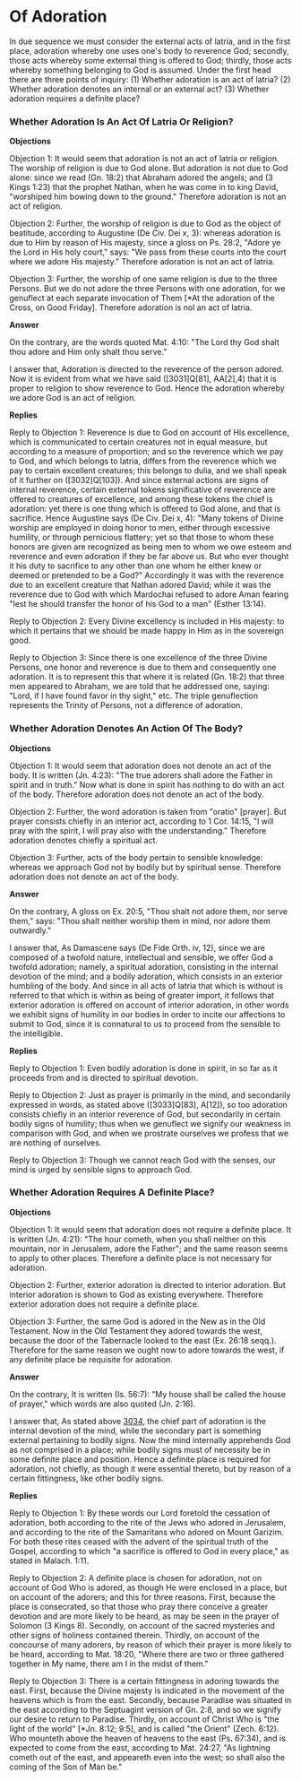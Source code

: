 # Of Adoration

In due sequence we must consider the external acts of latria, and in the first place, adoration whereby one uses one's body to reverence God; secondly, those acts whereby some external thing is offered to God; thirdly, those acts whereby something belonging to God is assumed.  Under the first head there are three points of inquiry:
(1) Whether adoration is an act of latria?
(2) Whether adoration denotes an internal or an external act?
(3) Whether adoration requires a definite place?
### Whether Adoration Is An Act Of Latria Or Religion?

**Objections**

Objection 1: It would seem that adoration is not an act of latria or religion. The worship of religion is due to God alone. But adoration is not due to God alone: since we read (Gn. 18:2) that Abraham adored the angels; and (3 Kings 1:23) that the prophet Nathan, when he was come in to king David, "worshiped him bowing down to the ground." Therefore adoration is not an act of religion.

Objection 2: Further, the worship of religion is due to God as the object of beatitude, according to Augustine (De Civ. Dei x, 3): whereas adoration is due to Him by reason of His majesty, since a gloss on Ps. 28:2, "Adore ye the Lord in His holy court," says: "We pass from these courts into the court where we adore His majesty." Therefore adoration is not an act of latria.

Objection 3: Further, the worship of one same religion is due to the three Persons. But we do not adore the three Persons with one adoration, for we genuflect at each separate invocation of Them [*At the adoration of the Cross, on Good Friday]. Therefore adoration is nol an act of latria.

**Answer**

On the contrary, are the words quoted Mat. 4:10: "The Lord thy God shalt thou adore and Him only shalt thou serve."

I answer that, Adoration is directed to the reverence of the person adored. Now it is evident from what we have said ([3031]Q[81], AA[2],4) that it is proper to religion to show reverence to God. Hence the adoration whereby we adore God is an act of religion.

**Replies**

Reply to Objection 1: Reverence is due to God on account of His excellence, which is communicated to certain creatures not in equal measure, but according to a measure of proportion; and so the reverence which we pay to God, and which belongs to latria, differs from the reverence which we pay to certain excellent creatures; this belongs to dulia, and we shall speak of it further on ([3032]Q[103]). And since external actions are signs of internal reverence, certain external tokens significative of reverence are offered to creatures of excellence, and among these tokens the chief is adoration: yet there is one thing which is offered to God alone, and that is sacrifice. Hence Augustine says (De Civ. Dei x, 4): "Many tokens of Divine worship are employed in doing honor to men, either through excessive humility, or through pernicious flattery; yet so that those to whom these honors are given are recognized as being men to whom we owe esteem and reverence and even adoration if they be far above us. But who ever thought it his duty to sacrifice to any other than one whom he either knew or deemed or pretended to be a God?" Accordingly it was with the reverence due to an excellent creature that Nathan adored David; while it was the reverence due to God with which Mardochai refused to adore Aman fearing "lest he should transfer the honor of his God to a man" (Esther 13:14).

Reply to Objection 2: Every Divine excellency is included in His majesty: to which it pertains that we should be made happy in Him as in the sovereign good.

Reply to Objection 3: Since there is one excellence of the three Divine Persons, one honor and reverence is due to them and consequently one adoration. It is to represent this that where it is related (Gn. 18:2) that three men appeared to Abraham, we are told that he addressed one, saying: "Lord, if I have found favor in thy sight," etc. The triple genuflection represents the Trinity of Persons, not a difference of adoration.
### Whether Adoration Denotes An Action Of The Body?

**Objections**

Objection 1: It would seem that adoration does not denote an act of the body. It is written (Jn. 4:23): "The true adorers shall adore the Father in spirit and in truth." Now what is done in spirit has nothing to do with an act of the body. Therefore adoration does not denote an act of the body.

Objection 2: Further, the word adoration is taken from "oratio" [prayer]. But prayer consists chiefly in an interior act, according to 1 Cor. 14:15, "I will pray with the spirit, I will pray also with the understanding." Therefore adoration denotes chiefly a spiritual act.

Objection 3: Further, acts of the body pertain to sensible knowledge: whereas we approach God not by bodily but by spiritual sense. Therefore adoration does not denote an act of the body.

**Answer**

On the contrary, A gloss on Ex. 20:5, "Thou shalt not adore them, nor serve them," says: "Thou shalt neither worship them in mind, nor adore them outwardly."

I answer that, As Damascene says (De Fide Orth. iv, 12), since we are composed of a twofold nature, intellectual and sensible, we offer God a twofold adoration; namely, a spiritual adoration, consisting in the internal devotion of the mind; and a bodily adoration, which consists in an exterior humbling of the body. And since in all acts of latria that which is without is referred to that which is within as being of greater import, it follows that exterior adoration is offered on account of interior adoration, in other words we exhibit signs of humility in our bodies in order to incite our affections to submit to God, since it is connatural to us to proceed from the sensible to the intelligible.

**Replies**

Reply to Objection 1: Even bodily adoration is done in spirit, in so far as it proceeds from and is directed to spiritual devotion.

Reply to Objection 2: Just as prayer is primarily in the mind, and secondarily expressed in words, as stated above ([3033]Q[83], A[12]), so too adoration consists chiefly in an interior reverence of God, but secondarily in certain bodily signs of humility; thus when we genuflect we signify our weakness in comparison with God, and when we prostrate ourselves we profess that we are nothing of ourselves.

Reply to Objection 3: Though we cannot reach God with the senses, our mind is urged by sensible signs to approach God.
### Whether Adoration Requires A Definite Place?

**Objections**

Objection 1: It would seem that adoration does not require a definite place. It is written (Jn. 4:21): "The hour cometh, when you shall neither on this mountain, nor in Jerusalem, adore the Father"; and the same reason seems to apply to other places. Therefore a definite place is not necessary for adoration.

Objection 2: Further, exterior adoration is directed to interior adoration. But interior adoration is shown to God as existing everywhere. Therefore exterior adoration does not require a definite place.

Objection 3: Further, the same God is adored in the New as in the Old Testament. Now in the Old Testament they adored towards the west, because the door of the Tabernacle looked to the east (Ex. 26:18 seqq.). Therefore for the same reason we ought now to adore towards the west, if any definite place be requisite for adoration.

**Answer**

On the contrary, It is written (Is. 56:7): "My house shall be called the house of prayer," which words are also quoted (Jn. 2:16).

I answer that, As stated above [3034](A[2]), the chief part of adoration is the internal devotion of the mind, while the secondary part is something external pertaining to bodily signs. Now the mind internally apprehends God as not comprised in a place; while bodily signs must of necessity be in some definite place and position. Hence a definite place is required for adoration, not chiefly, as though it were essential thereto, but by reason of a certain fittingness, like other bodily signs.

**Replies**

Reply to Objection 1: By these words our Lord foretold the cessation of adoration, both according to the rite of the Jews who adored in Jerusalem, and according to the rite of the Samaritans who adored on Mount Garizim. For both these rites ceased with the advent of the spiritual truth of the Gospel, according to which "a sacrifice is offered to God in every place," as stated in Malach. 1:11.

Reply to Objection 2: A definite place is chosen for adoration, not on account of God Who is adored, as though He were enclosed in a place, but on account of the adorers; and this for three reasons. First, because the place is consecrated, so that those who pray there conceive a greater devotion and are more likely to be heard, as may be seen in the prayer of Solomon (3 Kings 8). Secondly, on account of the sacred mysteries and other signs of holiness contained therein. Thirdly, on account of the concourse of many adorers, by reason of which their prayer is more likely to be heard, according to Mat. 18:20, "Where there are two or three gathered together in My name, there am I in the midst of them."

Reply to Objection 3: There is a certain fittingness in adoring towards the east. First, because the Divine majesty is indicated in the movement of the heavens which is from the east. Secondly, because Paradise was situated in the east according to the Septuagint version of Gn. 2:8, and so we signify our desire to return to Paradise. Thirdly, on account of Christ Who is "the light of the world" [*Jn. 8:12; 9:5], and is called "the Orient" (Zech. 6:12). Who mounteth above the heaven of heavens to the east (Ps. 67:34), and is expected to come from the east, according to Mat. 24:27, "As lightning cometh out of the east, and appeareth even into the west; so shall also the coming of the Son of Man be."

